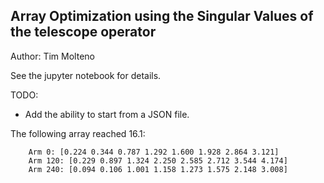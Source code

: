 ## Array Optimization using the Singular Values of the telescope operator

Author: Tim Molteno

See the jupyter notebook for details.

TODO: 

* Add the ability to start from a JSON file.

The following array reached 16.1:

        Arm 0: [0.224 0.344 0.787 1.292 1.600 1.928 2.864 3.121]
        Arm 120: [0.229 0.897 1.324 2.250 2.585 2.712 3.544 4.174]
        Arm 240: [0.094 0.106 1.001 1.158 1.273 1.575 2.148 3.008]
